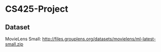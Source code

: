 # CS425-Project

## Dataset

MovieLens Small: http://files.grouplens.org/datasets/movielens/ml-latest-small.zip
